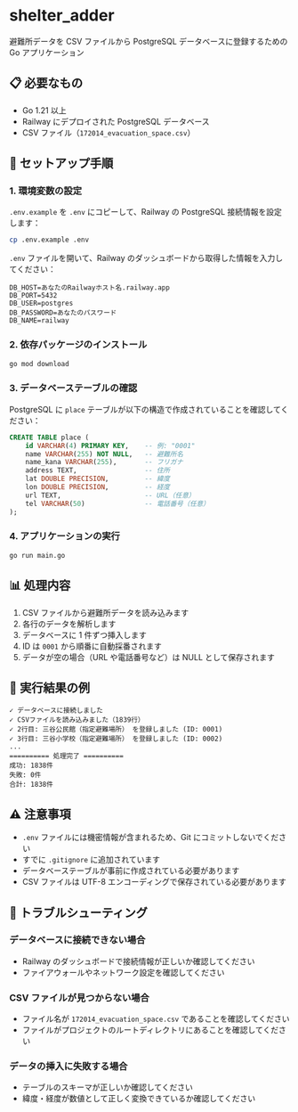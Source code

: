 # shelter_adder

避難所データを CSV ファイルから PostgreSQL データベースに登録するための Go アプリケーション

## 📋 必要なもの

- Go 1.21 以上
- Railway にデプロイされた PostgreSQL データベース
- CSV ファイル（`172014_evacuation_space.csv`）

## 🚀 セットアップ手順

### 1. 環境変数の設定

`.env.example` を `.env` にコピーして、Railway の PostgreSQL 接続情報を設定します：

```bash
cp .env.example .env
```

`.env` ファイルを開いて、Railway のダッシュボードから取得した情報を入力してください：

```
DB_HOST=あなたのRailwayホスト名.railway.app
DB_PORT=5432
DB_USER=postgres
DB_PASSWORD=あなたのパスワード
DB_NAME=railway
```

### 2. 依存パッケージのインストール

```bash
go mod download
```

### 3. データベーステーブルの確認

PostgreSQL に `place` テーブルが以下の構造で作成されていることを確認してください：

```sql
CREATE TABLE place (
    id VARCHAR(4) PRIMARY KEY,    -- 例: "0001"
    name VARCHAR(255) NOT NULL,   -- 避難所名
    name_kana VARCHAR(255),       -- フリガナ
    address TEXT,                 -- 住所
    lat DOUBLE PRECISION,         -- 緯度
    lon DOUBLE PRECISION,         -- 経度
    url TEXT,                     -- URL（任意）
    tel VARCHAR(50)               -- 電話番号（任意）
);
```

### 4. アプリケーションの実行

```bash
go run main.go
```

## 📊 処理内容

1. CSV ファイルから避難所データを読み込みます
2. 各行のデータを解析します
3. データベースに 1 件ずつ挿入します
4. ID は `0001` から順番に自動採番されます
5. データが空の場合（URL や電話番号など）は NULL として保存されます

## 🎯 実行結果の例

```
✓ データベースに接続しました
✓ CSVファイルを読み込みました（1839行）
✓ 2行目: 三谷公民館（指定避難場所） を登録しました (ID: 0001)
✓ 3行目: 三谷小学校（指定避難場所） を登録しました (ID: 0002)
...
========== 処理完了 ==========
成功: 1838件
失敗: 0件
合計: 1838件
```

## ⚠️ 注意事項

- `.env` ファイルには機密情報が含まれるため、Git にコミットしないでください
- すでに `.gitignore` に追加されています
- データベーステーブルが事前に作成されている必要があります
- CSV ファイルは UTF-8 エンコーディングで保存されている必要があります

## 🔧 トラブルシューティング

### データベースに接続できない場合

- Railway のダッシュボードで接続情報が正しいか確認してください
- ファイアウォールやネットワーク設定を確認してください

### CSV ファイルが見つからない場合

- ファイル名が `172014_evacuation_space.csv` であることを確認してください
- ファイルがプロジェクトのルートディレクトリにあることを確認してください

### データの挿入に失敗する場合

- テーブルのスキーマが正しいか確認してください
- 緯度・経度が数値として正しく変換できているか確認してください
